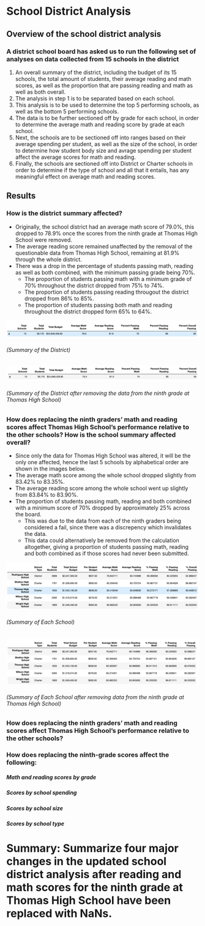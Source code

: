 # School District Analysis

## Overview of the school district analysis
### A district school board has asked us to run the following set of analyses on data collected from 15 schools in the district
1. An overall summary of the district, including the budget of its 15 schools, the total amount of students, their average reading and math scores, as well as the proportion that are passing reading and math as well as both overall. 
2. The analysis in step 1 is to be separated based on each school.
3. This analysis is to be used to determine the top 5 performing schools, as well as the bottom 5 performing schools.
4. The data is to be further sectioned off by grade for each school, in order to determine the average math and reading score by grade at each school.
5. Next, the schools are to be sectioned off into ranges based on their average spending per student, as well as the size of the school, in order to determine how student body size and avrage spending per student affect the average scores for math and reading. 
6. Finally, the schools are sectioned off into District or Charter schools in order to determine if the type of school and all that it entails, has any meaningful effect on average math and reading scores. 

## Results
### How is the district summary affected?
- Originally, the school district had an average math score of 79.0%, this dropped to 78.9% once the scores from the ninth grade at Thomas High School were removed.
- The average reading score remained unaffected by the removal of the questionable data from Thomas High School, remaining at 81.9% through the whole district. 
- There was a drop in the percentage of students passing math, reading as well as both combined, with the minimum passing grade being 70%. 
  - The proportion of students passing math with a minimum grade of 70% throughout the district dropped from 75% to 74%. 
  - The proportion of students passing reading througout the district dropped from 86% to 85%. 
  - The proportion of students passing both math and reading throughout the district dropped form 65% to 64%. 
  
![district summary_OG](https://github.com/asadca4u/School-District-Analysis/blob/master/resources/readme%20images_all/District%20Summary_OG.png)
###### (Summary of the District)

![district summary_Challenge](https://github.com/asadca4u/School-District-Analysis/blob/master/resources/readme%20images_all/District%20Summary_Challenge.png)
###### (Summary of the District after removing the data from the ninth grade at Thomas High School)

### How does replacing the ninth graders’ math and reading scores affect Thomas High School’s performance relative to the other schools? How is the school summary affected overall?
- Since only the data for Thomas High School was altered, it will be the only one affected, hence the last 5 schools by alphabetical order are shown in the images below.
- The average math score among the whole school dropped slightly from 83.42% to 83.35%.
- The average reading score among the whole school went up slightly from 83.84% to 83.90%.
- The proportion of students passing math, reading and both combined with a minimum score of 70% dropped by approximately 25% across the board.
  - This was due to the data from each of the ninth graders being considered a fail, since there was a discrepency which invalidates the data. 
  - This data could alternatively be removed from the calculation altogether, giving a proportion of students passing math, reading and both combined as if those scores had never      been submitted. 

![School Summary_OG](https://github.com/asadca4u/School-District-Analysis/blob/master/resources/readme%20images_all/School%20Summary_OG2.0.png)
###### (Summary of Each School)
![School Summary_Challenge](https://github.com/asadca4u/School-District-Analysis/blob/master/resources/readme%20images_all/School%20Summary_Challenge2.0.png)
###### (Summary of Each School after removing data from the ninth grade at Thomas High School)


### How does replacing the ninth graders’ math and reading scores affect Thomas High School’s performance relative to the other schools?



### How does replacing the ninth-grade scores affect the following:
##### Math and reading scores by grade
##### Scores by school spending
##### Scores by school size
##### Scores by school type



# Summary: Summarize four major changes in the updated school district analysis after reading and math scores for the ninth grade at Thomas High School have been replaced with NaNs.
